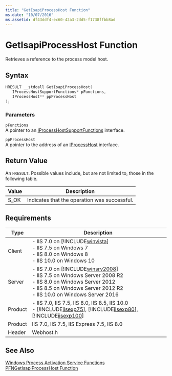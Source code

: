 ```yaml
---
title: "GetIsapiProcessHost Function"
ms.date: "10/07/2016"
ms.assetid: df43ddf4-ec60-42a3-2dd5-f1738ffbb8ad
---
```

# GetIsapiProcessHost Function
Retrieves a reference to the process model host.  
  
## Syntax  
  
```cpp  
HRESULT __stdcall GetIsapiProcessHost(  
   IProcessHostSupportFunctions* pFunctions,  
   IProcessHost** ppProcessHost  
);  
```  
  
### Parameters  
 `pFunctions`  
 A pointer to an [IProcessHostSupportFunctions](../../web-development-reference\native-code-api-reference/iprocesshostsupportfunctions-interface.md) interface.  
  
 `ppProcessHost`  
 A pointer to the address of an [IProcessHost](../../web-development-reference\native-code-api-reference/iprocesshost-interface.md) interface.  
  
## Return Value  
 An `HRESULT`. Possible values include, but are not limited to, those in the following table.  
  
|Value|Description|  
|-----------|-----------------|  
|S_OK|Indicates that the operation was successful.|  
  
## Requirements  
  
|Type|Description|  
|----------|-----------------|  
|Client|-   IIS 7.0 on [!INCLUDE[winvista](../../wmi-provider/includes/winvista-md.md)]<br />-   IIS 7.5 on Windows 7<br />-   IIS 8.0 on Windows 8<br />-   IIS 10.0 on Windows 10|  
|Server|-   IIS 7.0 on [!INCLUDE[winsrv2008](../../wmi-provider/includes/winsrv2008-md.md)]<br />-   IIS 7.5 on Windows Server 2008 R2<br />-   IIS 8.0 on Windows Server 2012<br />-   IIS 8.5 on Windows Server 2012 R2<br />-   IIS 10.0 on Windows Server 2016|  
|Product|-   IIS 7.0, IIS 7.5, IIS 8.0, IIS 8.5, IIS 10.0<br />-   [!INCLUDE[iisexp75](../../web-development-reference/native-code-api-reference/includes/iisexp75-md.md)], [!INCLUDE[iisexp80](../../web-development-reference/native-code-api-reference/includes/iisexp80-md.md)], [!INCLUDE[iisexp100](../../web-development-reference/native-code-api-reference/includes/iisexp100-md.md)]|  
|Product|IIS 7.0, IIS 7.5, IIS Express 7.5, IIS 8.0|  
|Header|Webhost.h|  
  
## See Also  
 [Windows Process Activation Service Functions](../../web-development-reference\native-code-api-reference/windows-process-activation-service-functions.md)   
 [PFNGetIsapiProcessHost Function](../../web-development-reference\native-code-api-reference/pfngetisapiprocesshost-function.md)